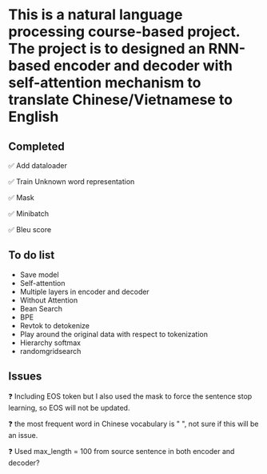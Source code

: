 # This is a natural language processing course-based project. The project is to designed an RNN-based encoder and decoder with self-attention mechanism to translate Chinese/Vietnamese to English

## Completed
:white_check_mark: Add dataloader

:white_check_mark: Train Unknown word representation

:white_check_mark: Mask

:white_check_mark: Minibatch

:white_check_mark: Bleu score

## To do list

* Save model
* Self-attention
* Multiple layers in encoder and decoder
* Without Attention
* Bean Search
* BPE
* Revtok to detokenize
* Play around the original data with respect to tokenization
* Hierarchy softmax
* randomgridsearch

## Issues

:question: Including EOS token but I also used the mask to force the sentence stop learning, so EOS will not be updated.

:question: the most frequent word in Chinese vocabulary is " ", not sure if this will be an issue.

:question: Used max_length = 100 from source sentence in both encoder and decoder?
